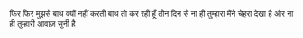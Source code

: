 फिर 
फिर मुझसे बाथ क्यौं  नहीं करती 
बाथ तो कर रही हूँ 
तीन दिन से ना ही तुम्हारा मैंने चेहरा देखा है और ना ही तुम्हारी आवाज़ सुनी है 
